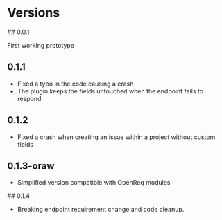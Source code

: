 # Versions

## 0.0.1

First working prototype

## 0.1.1

- Fixed a typo in the code causing a crash
- The plugin keeps the fields untouched when the endpoint fails to respond

## 0.1.2

- Fixed a crash when creating an issue within a project without custom fields

## 0.1.3-oraw

- Simplified version compatible with OpenReq modules

## 0.1.4

- Breaking endpoint requirement change and code cleanup.